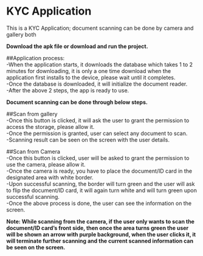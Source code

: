 # KYC Application

This is a KYC Application; document scanning can be done by camera and gallery both

**Download the apk file or download and run the project.**

##Application process:<br /> 
-When the application starts, it downloads the database which takes 1 to 2 minutes for downloading, it is only a one time download when the application first 
installs to the device, please wait until it completes.<br /> 
-Once the database is downloaded, it will initialize the document reader.<br /> 
-After the above 2 steps, the app is ready to use.<br /> 

**Document scanning can be done through below steps.**<br /> 

##Scan from gallery<br /> 
-Once this button is clicked, it will ask the user to grant the permission to access the storage, please allow it.<br /> 
-Once the permission is granted, user can select any document to scan.<br /> 
-Scanning result can be seen on the screen with the user details.<br /> 
 
##Scan from Camera<br /> 
-Once this button is clicked, user will be asked to grant the permission to use the camera, please allow it.<br /> 
-Once the camera is ready, you have to place the document/ID card in the designated area with white border.<br /> 
-Upon successful scanning, the border will turn green and the user will ask to flip the document/ID card, it will again turn white and will turn green upon 
successful scanning.<br /> 
-Once the above process is done, the user can see the information on the screen.<br /> 

**Note: While scanning from the camera, if the user only wants to scan the document/ID card’s front side, 
then once the area turns green the user will be shown an arrow with purple background, 
when the user clicks it, it will terminate further scanning and the current scanned information can be seen on the screen.**
